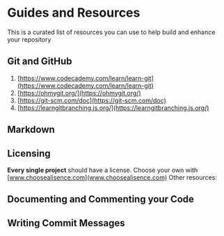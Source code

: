 # Guides and Resources
This is a curated list of resources you can use to help build and enhance your repository

## Git and GitHub
1. [https://www.codecademy.com/learn/learn-git](https://www.codecademy.com/learn/learn-git)
2. [https://ohmygit.org/](https://ohmygit.org/)
3. [https://git-scm.com/doc](https://git-scm.com/doc)
4. [https://learngitbranching.js.org/](https://learngitbranching.js.org/)

## Markdown

## Licensing
**Every single project** should have a license. Choose your own with [www.choosealisence.com](www.choosealisence.com)
Other resources:


## Documenting and Commenting your Code

## Writing Commit Messages
   

